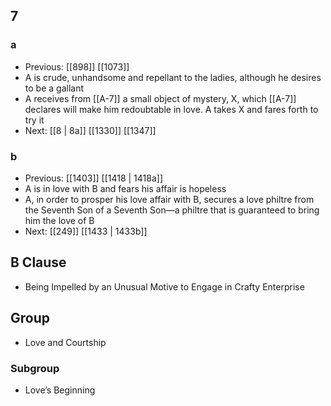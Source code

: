 ## 7
### a
- Previous: [[898]] [[1073]] 
- A is crude, unhandsome and repellant to the ladies, although he desires to be a gallant
- A receives from [[A-7]] a small object of mystery, X, which [[A-7]] declares will make him redoubtable in love. A takes X and fares forth to try it
- Next: [[8 | 8a]] [[1330]] [[1347]] 

### b
- Previous: [[1403]] [[1418 | 1418a]] 
- A is in love with B and fears his affair is hopeless
- A, in order to prosper his love affair with B, secures a love philtre from the Seventh Son of a Seventh Son—a philtre that is guaranteed to bring him the love of B
- Next: [[249]] [[1433 | 1433b]] 

## B Clause
- Being Impelled by an Unusual Motive to Engage in Crafty Enterprise

## Group
- Love and Courtship

### Subgroup
- Love’s Beginning

